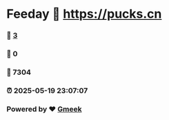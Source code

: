 # Feeday :link: https://pucks.cn 
### :page_facing_up: [3](https://pucks.cn/tag.html) 
### :speech_balloon: 0 
### :hibiscus: 7304 
### :alarm_clock: 2025-05-19 23:07:07 
### Powered by :heart: [Gmeek](https://github.com/Meekdai/Gmeek)

